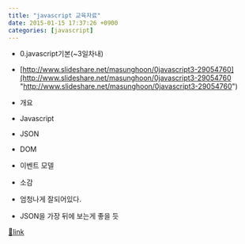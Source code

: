 ```yaml
---
title: "javascript 교육자료"
date: 2015-01-15 17:37:26 +0900
categories: [javascript]
---
```


  
- 0.javascript기본(~3일차내)
- [http://www.slideshare.net/masunghoon/0javascript3-29054760](http://www.slideshare.net/masunghoon/0javascript3-29054760 "http://www.slideshare.net/masunghoon/0javascript3-29054760")
- 개요
- Javascript
- JSON
- DOM
- 이벤트 모델

- 소감
- 엄청나게 잘되어있다.
- JSON을 가장 뒤에 보는게 좋을 듯






[🔗link](http://www.mins01.com/mh/tech/read/923)